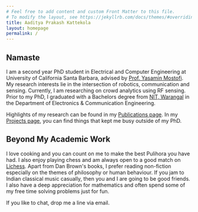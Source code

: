 ```yaml
---
# Feel free to add content and custom Front Matter to this file.
# To modify the layout, see https://jekyllrb.com/docs/themes/#overriding-theme-defaults
title: Aaditya Prakash Kattekola
layout: homepage
permalink: /
---
```

## Namaste

I am a second year PhD student in Electrical and Computer Engineering at University of California Santa Barbara, advised by [Prof. Yasamin Mostofi](https://web.ece.ucsb.edu/~ymostofi/). My research interests lie in the intersection of robotics, communication and sensing. Currently, I am researching on crowd analytics using RF sensing. Prior to my PhD, I graduated with a Bachelors degree from [NIT, Warangal](https://www.nitw.ac.in) in the Department of Electronics & Communication Engineering. 

Highlights of my research can be found in my [Publications page](./publications/). In my [Projects page](./projects/), you can find things that kept me busy outside of my PhD.

## Beyond My Academic Work
I love cooking and you can count on me to make the best Pulihora you have had. I also enjoy playing chess and am always open to a good match on [Lichess](https://lichess.org/@/AadityaP). Apart from Dan Brown's books, I prefer reading non-fiction especially on the themes of philosophy or human behaviour. If you jam to Indian classical music casually, then you and I are going to be good friends. I also have a deep appreciation for mathematics and often spend some of my free time solving problems just for fun. 

If you like to chat, drop me a line via email.

<!--
You can use HTML elements in Markdown, such as the comment element, and they won't be affected by a markdown parser. However, if you create an HTML element in your markdown file, you cannot use markdown syntax within that element's contents.
-->
